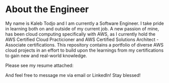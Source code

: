 # About the Engineer
My name is Kaleb Todjo and I am currently a Software Engineer. I take pride in learning both on and outside of my current job. A new passion of mine, has been cloud computing specifically with AWS, as I currently hold the AWS Certified Cloud Practicioner and AWS Certified Solutions Architect - Associate certifications. This repository contains a portfolio of diverse AWS cloud projects in an effort to build upon the learnings from my certifications to gain new and real-world knowledge.

Please see my resume attached:

And feel free to message me via email or LinkedIn! Stay blessed!
